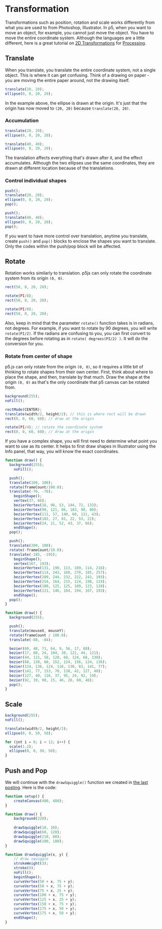 # Transformation

Transformations such as position, rotation and scale works differently from what you are used to from Photoshop, Illustrator. In p5, when you want to move an object, for example, you cannot just move the object. You have to move the entire coordinate system. Although the languages are a little different, here is a great tutorial on [2D Transformations](https://processing.org/tutorials/transform2d/) for [Processing](http://processing.org).


## Translate

When you translate, you translate the entire coordinate system, not a single object. This is where it can get confusing. Think of a drawing on paper - you are moving the entire paper around, not the drawing itself.

```js
translate(20, 20);
ellipse(0, 0, 20, 20);
```
In the example above, the ellipse is drawn at the origin. It's just that the origin has now moved to `(20, 20)` because `translate(20, 20)`.

### Accumulation
```js
translate(20, 20);
ellipse(0, 0, 20, 20);

translate(40, 40);
ellipse(0, 0, 20, 20);
```
The translation affects everything that's drawn after it, and the effect accumulates. Although the two ellipses use the same coordinates, they are drawn at different location because of the translations.

### Control individual shapes
```js
push();
translate(20, 20);
ellipse(0, 0, 20, 20);
pop();

push();
translate(40, 40);
ellipse(0, 0, 20, 20);
pop();
```
If you want to have more control over translation, anytime you translate, create `push()` and `pop()` blocks to enclose the shapes you want to translate. Only the codes within the push/pop block will be affected.

## Rotate

Rotation works similarly to translation. p5js can only rotate the coordinate system from its origin `(0, 0)`. 

```js
rect(50, 0, 20, 20);

rotate(PI/8);
rect(50, 0, 20, 20);

rotate(PI/8);
rect(50, 0, 20, 20);
```

Also, keep in mind that the parameter `rotate()` function takes is in radians, not degrees. For example, if you want to rotate by 90 degrees, you will write `rotate(PI/2)`. If the radians are confusing to you, you can first convert to the degrees before rotating as in `rotate( degrees(PI/2) )`. It will do the conversion for you.

### Rotate from center of shape

p5.js can only rotate from the origin `(0, 0)`, so it requires a little bit of thinking to rotate shapes from their own center. First, think about where to place the shape, and then, translate by that much. Draw the shape at the origin `(0, 0)` as that's the only coordinate that p5 canvas can be rotated from.

```js
background(255);
noFill();

rectMode(CENTER);
translate(width/2, height/2); // this is where rect will be drawn
rect(0, 0, 60, 60); // draw at the origin

rotate(PI/4); // rotate the coordinate system
rect(0, 0, 60, 60); // draw at the origin
```

If you have a complex shape, you will first need to determine what point you want to use as its center. It helps to first draw shapes in Illustrator using the Info panel, that way, you will know the exact coordinates.

```js
function draw() {
  background(255);
	noFill();

  push();
  translate(100, 100);
  rotate(frameCount/100.0); 
  translate(-70, -70); 
	beginShape();
	vertex(37, 66);
	bezierVertex(16, 98, 53, 144, 72, 133);
	bezierVertex(90, 121, 86, 103, 98, 80);
	bezierVertex(111, 57, 140, 60, 121, 43);
	bezierVertex(102, 27, 81, 22, 53, 22);
	bezierVertex(24, 21, 52, 43, 37, 66);
	endShape();
  pop();

  push();
  translate(200, 100);
  rotate(-frameCount/10.0);
  translate(-185, -195);
	beginShape();
	vertex(167, 193);
	bezierVertex(131, 190, 113, 189, 114, 216);
	bezierVertex(114, 243, 160, 270, 185, 257);
	bezierVertex(209, 244, 232, 222, 243, 193);
	bezierVertex(254, 164, 215, 124, 198, 124);
	bezierVertex(180, 125, 125, 109, 123, 128);
	bezierVertex(121, 146, 184, 194, 167, 193);
	endShape();
  pop();
}

```

```js
function draw() {
  background(255);

  push();
  translate(mouseX, mouseY);
  rotate(frameCount / 100.0);
  translate(-88, -84);

  bezier(60, 48, 71, 64, 9, 56, 17, 80);
  bezier(17, 80, 24, 104, 30, 121, 44, 121);
  bezier(44, 121, 58, 120, 68, 124, 68, 138);
  bezier(68, 138, 68, 152, 124, 156, 124, 136);
  bezier(124, 136, 124, 116, 130, 83, 141, 77);
  bezier(141, 77, 153, 70, 138, 42, 127, 40);
  bezier(127, 40, 116, 37, 95, 24, 92, 19);
  bezier(92, 19, 90, 15, 46, 26, 60, 48);
  pop();
}
```

## Scale
```js
background(255);
noFill();

translate(width/2, height/2);
ellipse(0, 0, 50, 50);

for (int i = 0; i < 12; i++) {
  scale(1.2);
  ellipse(0, 0, 50, 50);
}
```


## Push and Pop



We will continue with the `drawSquiggle()` function we created in [the last posting](w4-function.md). Here is the code:

```js
function setup() {
	createCanvas(400, 400);
}

function draw() {
	background(220);
	
	drawSquiggle(10, 10);
	drawSquiggle(60, 120);
	drawSquiggle(210, 80);
	drawSquiggle(100, 180);
}

function drawSquiggle(x, y) {
	// draw squiggle
	strokeWeight(3);
	stroke(0);
	noFill();
	beginShape();
	curveVertex(50 + x, 75 + y);
	curveVertex(50 + x, 75 + y);
	curveVertex(75 + x, 25 + y);
	curveVertex(100 + x, 75 + y);
	curveVertex(125 + x, 25 + y);
	curveVertex(150 + x, 75 + y);
	curveVertex(175 + x, 50 + y);
	curveVertex(175 + x, 50 + y);
	endShape();
}
```
